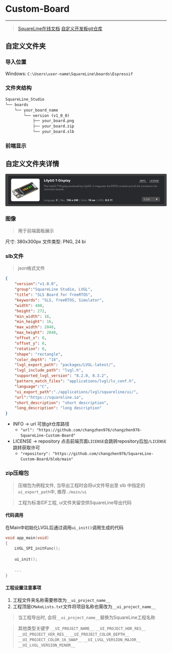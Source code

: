 # Custom-Board
----

> [SquareLine在线文档](https://docs.squareline.io/docs/obp/)
> [自定义开发板git仓库](https://github.com/changzhen976/SquareLine-Custom-Board)

## 自定义文件夹

### 导入位置

Windows: `C:\Users\user-name\SquareLine\boards\Espressif`

### 文件夹结构

```txt
SquareLine_Studio
└── boards
    └── your_board_name
        └── version (v1_0_0)
            ├── your_board.png
            ├── your_board.zip
            └── your_board.slb
```

### 前端显示

## 自定义文件夹详情

![前端显示](vx_images/464463037225728.png)

### 图像

> 用于前端面板展示

尺寸: 380x300px
文件类型: PNG, 24 bi

### slb文件

> json格式文件

```json
{
    "version":"v1.0.0",
    "group":"SquareLine Studio, LVGL",
    "title": "SLS Board for freeRTOS",
    "keywords": "SLS, freeRTOS, Simulator",
    "width": 480,
    "height": 272,
    "min_width": 16,
    "min_height": 16,
    "max_width": 2048,
    "max_height": 2048,
    "offset_x": 0,
    "offset_y": 0,
    "rotation": 0,
    "shape": "rectangle",
    "color_depth": "16",
    "lvgl_export_path": "packages/LVGL-latest/",
    "lvgl_include_path": "lvgl.h",
    "supported_lvgl_version": "8.2.0, 8.3.2",
    "pattern_match_files": "applications/lvgl/lv_conf.h",
    "language":"C",
    "ui_export_path":"./applications/lvgl/squareline/ui/",
    "url":"https://squareline.io",
    "short_description": "short description",
    "long_description": "long description"
}
```

- INFO       ->     url  可放git仓库路径
    - `"url": "https://github.com/changzhen976/changzhen976-SquareLine-Custom-Board"`
- LICENSE  ->     repository  点击前端页面`LICENSE`会跳转repository后加`/LICENSE`跳转获取许可
    - `"repository": "https://github.com/changzhen976/SquareLine-Custom-Board/blob/main"`

### zip压缩包

> 压缩包为例程文件, 当导出工程时会将ui文件导出至 slb 中指定的`ui_export_path`中, 推荐`./main/ui`

> 工程为标准IDF工程, ui文件夹留空供SquareLine导出代码

#### 代码调用

在Main中初始化LVGL后通过调用`ui_init()`调用生成的代码

```c
void app_main(void)
{   
    LVGL_SPI_initFunc();

    ui_init();
    
    ...  
}
```

#### 工程设置注意事项

1. 工程文件夹名称需要修改为`__ui_project_name__`
2. 工程顶层`CMakeLists.txt`文件将项目名称也需改为`__ui_project_name__`

> 当工程导出时, 会将`__ui_project_name__`替换为SquareLine工程名称

> 其他类型关键字
>  `__UI_PROJECT_NAME__`
>   `__UI_PROJECT_HOR_RES__`
>   `__UI_PROJECT_VER_RES__`
>   `__UI_PROJECT_COLOR_DEPTH__`
>   `__UI_PROJECT_COLOR_16_SWAP__`
>   `__UI_LVGL_VERSION_MAJOR__`
>   `__UI_LVGL_VERSION_MINOR__`